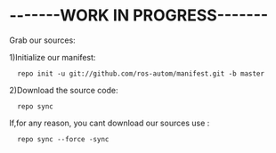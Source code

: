 # -------WORK IN PROGRESS-------

Grab our sources:

1)Initialize our manifest:

      repo init -u git://github.com/ros-autom/manifest.git -b master
      

2)Download the source code:

      repo sync 
      
If,for any reason, you cant download our sources use :
  
      repo sync --force -sync

